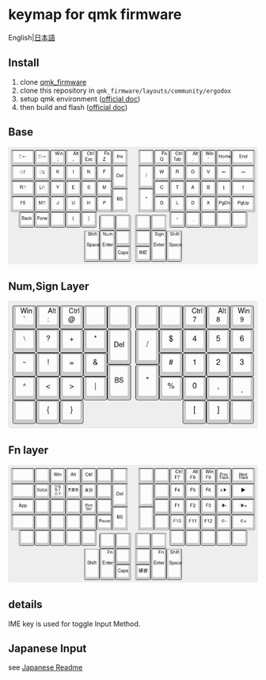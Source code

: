 # keymap for qmk firmware
English|[日本語](README.ja.md)

## Install
1. clone [qmk_firmware][qmk]
2. clone this repository in `qmk_firmware/layouts/community/ergodox`
3. setup qmk environment ([official doc](https://docs.qmk.fm/#/newbs_getting_started?id=set-up-your-environment))
3. then build and flash ([official doc](https://docs.qmk.fm/#/newbs_building_firmware?id=build-your-firmware))

## Base
![ascii layout](img/ascii-layout.png)

## Num,Sign Layer
![num sign layout](img/num-sign-layout.png)

## Fn layer
![fn-layout](img/fn-layout.png)

<!--
## Simultaneous Modifier
simultaneous tapping version of MOD-TAP.

Key press is treated as simultaneous tapping
when satisfy both condition below.

- difference of pressed time is within the term defined (`SIMULTANEOUS_WAIT_TERM`)
- overlapping time the keys are held is over the term defined (`SIMULTANEOUSING_TERM`)

To use it,<br>
1. copy `process_simultaneous.c/h` and `util_user.c/h`, and append it to SRC in your `rules.mk`
2. include `process_simultaneous.h` to your `keymap.c`
3. call `process_simultaneous()` from `process_record_user()`
4. call `matrix_scan_simultaneous()` from `matrix_scan_user()`

and edit `qmk_firmware/tmk_core/common/action.h`
```
typedef struct {
	...
	bool simultaneous;
} keyrecord_t;
```

or if you don't need to change behavior in `process_record_user`,
depending on wether it is simultaneous tapping or not,
remove following code in `(un)register_simultaneous()` in `process_simultaneous.c`
```
process_record(...
	...,
	.simultaneous = true
	...
```

To customize, read process_simultaneous.h .
-->

## details
IME key is used for toggle Input Method.

## Japanese Input
see [Japanese Readme](README.ja.md)

[qmk]: https://github.com/qmk/qmk_firmware
